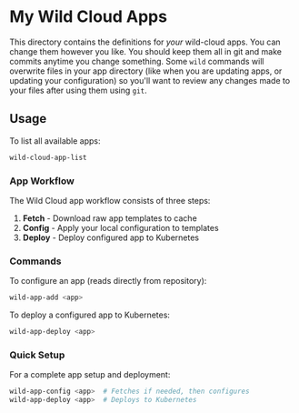 # My Wild Cloud Apps

This directory contains the definitions for _your_ wild-cloud apps. You can change them however you like. You should keep them all in git and make commits anytime you change something. Some `wild` commands will overwrite files in your app directory (like when you are updating apps, or updating your configuration) so you'll want to review any changes made to your files after using them using `git`.

## Usage

To list all available apps:

```bash
wild-cloud-app-list
```

### App Workflow

The Wild Cloud app workflow consists of three steps:

1. **Fetch** - Download raw app templates to cache
2. **Config** - Apply your local configuration to templates  
3. **Deploy** - Deploy configured app to Kubernetes

### Commands

To configure an app (reads directly from repository):

```bash
wild-app-add <app>
```

To deploy a configured app to Kubernetes:

```bash
wild-app-deploy <app>
```

### Quick Setup

For a complete app setup and deployment:

```bash
wild-app-config <app>  # Fetches if needed, then configures
wild-app-deploy <app>  # Deploys to Kubernetes
```
